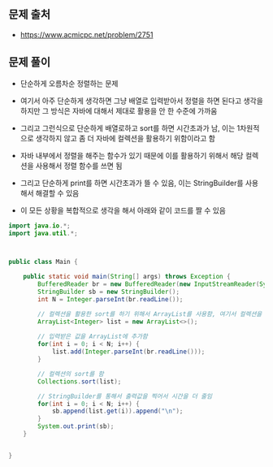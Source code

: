 ## 문제 출처
- https://www.acmicpc.net/problem/2751

## 문제 풀이
- 단순하게 오름차순 정렬하는 문제

- 여기서 아주 단순하게 생각하면 그냥 배열로 입력받아서 정렬을 하면 된다고 생각을 하지만 그 방식은 자바에 대해서 제대로 활용을 안 한 수준에 가까움

- 그리고 그런식으로 단순하게 배열로하고 sort를 하면 시간초과가 남, 이는 1차원적으로 생각하지 않고 좀 더 자바에 컬렉션을 활용하기 위함이라고 함

- 자바 내부에서 정렬을 해주는 함수가 있기 때문에 이를 활용하기 위해서 해당 컬렉션을 사용해서 정렬 함수를 쓰면 됨

- 그리고 단순하게 print를 하면 시간초과가 뜰 수 있음, 이는 StringBuilder를 사용해서 해결할 수 있음

- 이 모든 상황을 복합적으로 생각을 해서 아래와 같이 코드를 짤 수 있음

```java
import java.io.*;
import java.util.*;



public class Main {

    public static void main(String[] args) throws Exception {
        BufferedReader br = new BufferedReader(new InputStreamReader(System.in));
        StringBuilder sb = new StringBuilder();
        int N = Integer.parseInt(br.readLine());

        // 컬렉션을 활용한 sort를 하기 위해서 ArrayList를 사용함, 여기서 컬렉션을 사용하기 때문에 Wrapper 타입인 Integer를 사용함
        ArrayList<Integer> list = new ArrayList<>();
        
        // 입력받은 값을 ArrayList에 추가함
        for(int i = 0; i < N; i++) {
            list.add(Integer.parseInt(br.readLine()));
        }

        // 컬렉션의 sort를 함
        Collections.sort(list);

        // StringBuilder를 통해서 출력값을 찍어서 시간을 더 줄임
        for(int i = 0; i < N; i++) {
            sb.append(list.get(i)).append("\n");
        }
        System.out.print(sb);
    }


}
```